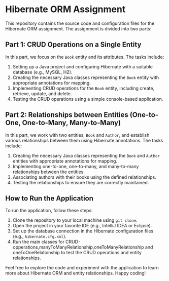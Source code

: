 # Hibernate ORM Assignment

This repository contains the source code and configuration files for the Hibernate ORM assignment. The assignment is divided into two parts:

## Part 1: CRUD Operations on a Single Entity

In this part, we focus on the `Book` entity and its attributes. The tasks include:

1. Setting up a Java project and configuring Hibernate with a suitable database (e.g., MySQL, H2).
2. Creating the necessary Java classes representing the `Book` entity with appropriate annotations for mapping.
3. Implementing CRUD operations for the `Book` entity, including create, retrieve, update, and delete.
4. Testing the CRUD operations using a simple console-based application.

## Part 2: Relationships between Entities (One-to-One, One-to-Many, Many-to-Many)

In this part, we work with two entities, `Book` and `Author`, and establish various relationships between them using Hibernate annotations. The tasks include:

1. Creating the necessary Java classes representing the `Book` and `Author` entities with appropriate annotations for mapping.
2. Implementing one-to-one, one-to-many, and many-to-many relationships between the entities.
3. Associating authors with their books using the defined relationships.
4. Testing the relationships to ensure they are correctly maintained.

## How to Run the Application

To run the application, follow these steps:

1. Clone the repository to your local machine using `git clone`.
2. Open the project in your favorite IDE (e.g., IntelliJ IDEA or Eclipse).
3. Set up the database connection in the Hibernate configuration files (e.g., `hibernate.cfg.xml`).
4. Run the main classes for CRUD-opperations,manyToManyRelationship,oneToManyRelationship and oneToOneRelationship to test the CRUD operations and entity relationships.

Feel free to explore the code and experiment with the application to learn more about Hibernate ORM and entity relationships. Happy coding!
